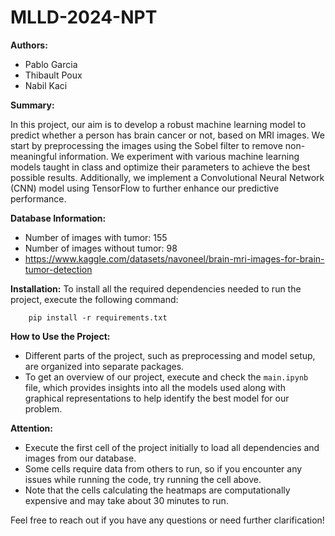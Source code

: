 # MLLD-2024-NPT

**Authors:**
- Pablo Garcia
- Thibault Poux
- Nabil Kaci

**Summary:**

In this project, our aim is to develop a robust machine learning model to predict whether a person has brain cancer or not, based on MRI images. We start by preprocessing the images using the Sobel filter to remove non-meaningful information. We experiment with various machine learning models taught in class and optimize their parameters to achieve the best possible results. Additionally, we implement a Convolutional Neural Network (CNN) model using TensorFlow to further enhance our predictive performance.

**Database Information:**
- Number of images with tumor: 155
- Number of images without tumor: 98
- https://www.kaggle.com/datasets/navoneel/brain-mri-images-for-brain-tumor-detection

**Installation:**
To install all the required dependencies needed to run the project, execute the following command:

        pip install -r requirements.txt

**How to Use the Project:**
- Different parts of the project, such as preprocessing and model setup, are organized into separate packages.
- To get an overview of our project, execute and check the `main.ipynb` file, which provides insights into all the models used along with graphical representations to help identify the best model for our problem.

**Attention:**
- Execute the first cell of the project initially to load all dependencies and images from our database.
- Some cells require data from others to run, so if you encounter any issues while running the code, try running the cell above.
- Note that the cells calculating the heatmaps are computationally expensive and may take about 30 minutes to run.

Feel free to reach out if you have any questions or need further clarification!
